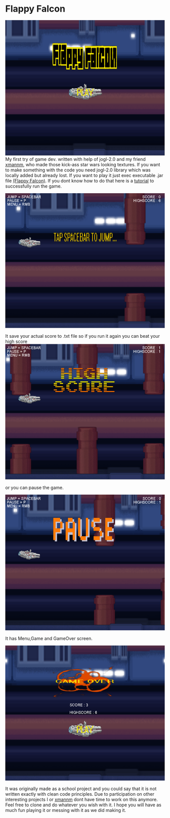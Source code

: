 # Flappy Falcon
![Menu](readmepics/FlappyFalconMenu.PNG)
My first try of game dev. written with help of jogl-2.0 and my friend [xmannm](https://github.com/xmannm), who made those kick-ass star wars looking textures.
If you want to make something with the code you need jogl-2.0 library which was locally added but already lost.
If you want to play it just exec executable .jar file [(Flappy Falcon)](FlappyFalcon.jar). If you dont know how to do that here is a [tutorial](https://www.youtube.com/watch?v=ifBlevULGtM)
to successfully run the game.  

![Game](readmepics/FlappyFalconPic2.PNG)

It save your actual score to .txt file so if you run it again you can beat your high score
![HighScore](readmepics/FlappyFalconPic4.PNG)

or you can pause the game.

![Pause](readmepics/FlappyFalconPic5.PNG)

It has Menu,Game and GameOver screen.

![GameOver](readmepics/FlappyFalconPic3.PNG)

It was originally made as a school project and you could say that it is not written exactly with clean code principles. 
Due to participation on other interesting projects I or [xmannm](https://github.com/xmannm) dont have time to work on this anymore.
Feel free to clone  and do whatever you wish with it.
I hope you will have as much fun playing it or messing with it as we did making it.
